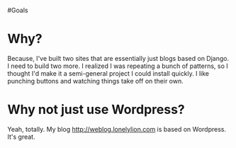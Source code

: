 #Goals

# Why? #

Because, I've built two sites that are essentially just blogs based on Django.  I need to build two more.  I realized I was repeating a bunch of patterns, so I thought I'd make it a semi-general project I could install quickly.  I like punching buttons and watching things take off on their own.

# Why not just use Wordpress? #

Yeah, totally.  My blog http://weblog.lonelylion.com is based on Wordpress.  It's great.